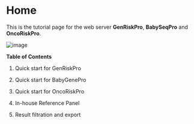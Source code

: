 # Home
This is the tutorial page for the web server **GenRiskPro**, **BabySeqPro** and **OncoRiskPro**.

![image](https://github.com/user-attachments/assets/973ec41d-93ae-481a-acc7-dd9ed133c51d)


**Table of Contents**

1. Quick start for GenRiskPro  

2. Quick start for BabyGenePro  
    
3. Quick start for OncoRiskPro  
        
4. In-house Reference Panel  
    
5. Result filtration and export  


